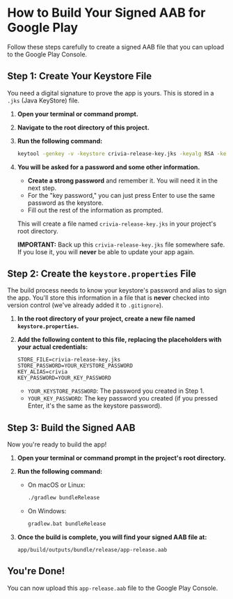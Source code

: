 # How to Build Your Signed AAB for Google Play

Follow these steps carefully to create a signed AAB file that you can upload to the Google Play Console.

## Step 1: Create Your Keystore File

You need a digital signature to prove the app is yours. This is stored in a `.jks` (Java KeyStore) file.

1.  **Open your terminal or command prompt.**
2.  **Navigate to the root directory of this project.**
3.  **Run the following command:**

    ```bash
    keytool -genkey -v -keystore crivia-release-key.jks -keyalg RSA -keysize 2048 -validity 10000 -alias crivia
    ```

4.  **You will be asked for a password and some other information.**
    *   **Create a strong password** and remember it. You will need it in the next step.
    *   For the "key password," you can just press Enter to use the same password as the keystore.
    *   Fill out the rest of the information as prompted.

    This will create a file named `crivia-release-key.jks` in your project's root directory.

    **IMPORTANT:** Back up this `crivia-release-key.jks` file somewhere safe. If you lose it, you will **never** be able to update your app again.

## Step 2: Create the `keystore.properties` File

The build process needs to know your keystore's password and alias to sign the app. You'll store this information in a file that is **never** checked into version control (we've already added it to `.gitignore`).

1.  **In the root directory of your project, create a new file named `keystore.properties`.**
2.  **Add the following content to this file, replacing the placeholders with your actual credentials:**

    ```properties
    STORE_FILE=crivia-release-key.jks
    STORE_PASSWORD=YOUR_KEYSTORE_PASSWORD
    KEY_ALIAS=crivia
    KEY_PASSWORD=YOUR_KEY_PASSWORD
    ```

    *   `YOUR_KEYSTORE_PASSWORD`: The password you created in Step 1.
    *   `YOUR_KEY_PASSWORD`: The key password you created (if you pressed Enter, it's the same as the keystore password).

## Step 3: Build the Signed AAB

Now you're ready to build the app!

1.  **Open your terminal or command prompt in the project's root directory.**
2.  **Run the following command:**

    *   On macOS or Linux:
        ```bash
        ./gradlew bundleRelease
        ```
    *   On Windows:
        ```bash
        gradlew.bat bundleRelease
        ```

3.  **Once the build is complete, you will find your signed AAB file at:**

    `app/build/outputs/bundle/release/app-release.aab`

## You're Done!

You can now upload this `app-release.aab` file to the Google Play Console.
